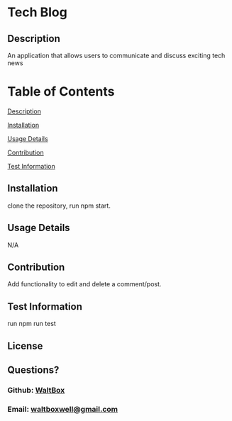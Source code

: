 # Tech Blog

  ## Description

  An application that allows users to communicate and discuss exciting tech news 

  # Table of Contents 
[Description](#description)

[Installation](#installation) 

[Usage Details](#usage-details)

[Contribution](#contribution)

[Test Information](#test-information)

  ## Installation
  
  clone the repository, run npm start.

  ## Usage Details

  N/A

  ## Contribution

 Add functionality to edit and delete a comment/post.

  ## Test Information

  run npm run test

  ## License

  

  ## Questions?

  ### Github: <a href= "https://github.com/WaltBox">WaltBox</a>
  ### Email: <a href= "mailto:waltboxwell@gmail.com">waltboxwell@gmail.com</a>
